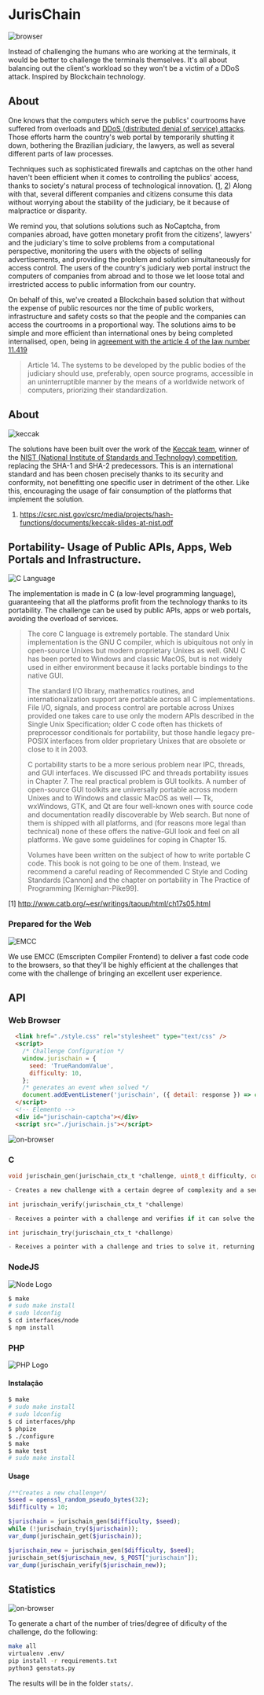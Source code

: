 # JurisChain
![browser](./images/browser.png)

Instead of challenging the humans who are working at the terminals, it would be better to challenge the terminals themselves. It's all about balancing out the client's workload so they won't be a victim of a DDoS attack. Inspired by Blockchain technology.

## About

One knows that the computers which serve the publics' courtrooms have suffered from overloads and [DDoS (distributed denial of service) attacks](https://pt.wikipedia.org/wiki/Ataque_de_nega%C3%A7%C3%A3o_de_servi%C3%A7o). Those efforts harm the country's web portal by temporarily shutting it down, bothering the Brazilian judiciary, the lawyers, as well as several different parts of law processes. 

Techniques such as sophisticated firewalls and captchas on the other hand haven't been efficient when it comes to controlling the publics' access, thanks to society's natural process of technological innovation. ([1](https://projurisbrasil.jusbrasil.com.br/artigos/189717091/saiba-o-que-sao-os-captchas-e-como-e-possivel-dribla-los-na-hora-de-fazer-um-acompanhamento-processual-mais-rapido-e-eficiente?ref=feed), [2](https://frradvogados.jusbrasil.com.br/artigos/595582536/big-data-e-acesso-a-informacao-a-legalidade-do-uso-de-bots-robos?ref=feed)) Along with that, several different companies and citizens consume this data without worrying about the stability of the judiciary, be it because of malpractice or disparity.

We remind you, that solutions solutions such as NoCaptcha, from companies abroad, have gotten monetary profit from the citizens', lawyers' and the judiciary's time to solve problems from a computational perspective, monitoring the users with the objects of selling advertisements, and providing the problem and solution simultaneously for access control. The users of the country's judiciary web portal instruct the computers of companies from abroad and to those we let loose total and irrestricted access to public information from our country.  

On behalf of this, we've created a Blockchain based solution that without the expense of public resources nor the time of public workers, infrastructure and safety costs so that the people and the companies can access the courtrooms in a proportional way. The solutions aims to be simple and more efficient than international ones by being completed internalised, open, being in [agreement with the article 4 of the law number 11.419](http://www.planalto.gov.br/ccivil_03/_Ato2004-2006/2006/Lei/L11419.htm#art14)

> Article 14. The systems to be developed by the public bodies of the judiciary should use, preferably, open source programs, accessible in an uninterruptible manner by the means of a worldwide network of computers, priorizing their standardization. 

## About

![keccak](https://keccak.team/assets/img/colors/blue/logo_big.png)

The solutions have been built over the work of the [Keccak team](https://keccak.team/), winner of the [NIST (National Institute of Standards and Technology) competition](https://www.nist.gov/), replacing the SHA-1 and SHA-2 predecessors. This is an international standard and has been chosen precisely thanks to its security and conformity, not benefitting one specific user in detriment of the other. Like this, encouraging the usage of fair consumption of the platforms that implement the solution. 

1. https://csrc.nist.gov/csrc/media/projects/hash-functions/documents/keccak-slides-at-nist.pdf

## Portability- Usage of Public APIs, Apps, Web Portals and Infrastructure.

![C Language](./images/c_128x128.png)

The implementation is made in C (a low-level programming language), guaranteeing that all the platforms profit from the technology thanks to its portability. The challenge can be used by public APIs, apps or web portals, avoiding the overload of services.

> The core C language is extremely portable. The standard Unix implementation is the GNU C compiler, which is ubiquitous not only in open-source Unixes but modern proprietary Unixes as well. GNU C has been ported to Windows and classic MacOS, but is not widely used in either environment because it lacks portable bindings to the native GUI.
> 
> The standard I/O library, mathematics routines, and internationalization support are portable across all C implementations. File I/O, signals, and process control are portable across Unixes provided one takes care to use only the modern APIs described in the Single Unix Specification; older C code often has thickets of preprocessor conditionals for portability, but those handle legacy pre-POSIX interfaces from older proprietary Unixes that are obsolete or close to it in 2003.
> 
> C portability starts to be a more serious problem near IPC, threads, and GUI interfaces. We discussed IPC and threads portability issues in Chapter 7. The real practical problem is GUI toolkits. A number of open-source GUI toolkits are universally portable across modern Unixes and to Windows and classic MacOS as well — Tk, wxWindows, GTK, and Qt are four well-known ones with source code and documentation readily discoverable by Web search. But none of them is shipped with all platforms, and (for reasons more legal than technical) none of these offers the native-GUI look and feel on all platforms. We gave some guidelines for coping in Chapter 15.
> 
> Volumes have been written on the subject of how to write portable C code. This book is not going to be one of them. Instead, we recommend a careful reading of Recommended C Style and Coding Standards [Cannon] and the chapter on portability in The Practice of Programming [Kernighan-Pike99].

[1] http://www.catb.org/~esr/writings/taoup/html/ch17s05.html

### Prepared for the Web

![EMCC](./images/Emscripten_logo_full.png)

We use EMCC (Emscripten Compiler Frontend) to deliver a fast code code to the browsers, so that they'll be highly efficient at the challenges that come with the challenge of bringing an excellent user experience.

## API

### Web Browser
```html
  <link href="./style.css" rel="stylesheet" type="text/css" />
  <script>
    /* Challenge Configuration */
    window.jurischain = {
      seed: 'TrueRandomValue',
      difficulty: 10,
    };
    /* generates an event when solved */
    document.addEventListener('jurischain', ({ detail: response }) => console.log(response));
  </script>
  <!-- Elemento -->
  <div id="jurischain-captcha"></div>
  <script src="./jurischain.js"></script>
```

![on-browser](./images/photo.jpg)

### C
```c
void jurischain_gen(jurischain_ctx_t *challenge, uint8_t difficulty, const void *seed, size_t inlen);

- Creates a new challenge with a certain degree of complexity and a seed.
```
```c
int jurischain_verify(jurischain_ctx_t *challenge)

- Receives a pointer with a challenge and verifies if it can solve the challenge, returning to 1 if it solves it or 0 in case it doesn't.
```
```c
int jurischain_try(jurischain_ctx_t *challenge)

- Receives a pointer with a challenge and tries to solve it, returning 1 in case it does and 0 if it doesn't. 
```
### NodeJS
![Node Logo](https://software.intel.com/sites/default/files/managed/fa/a0/Runtime-logo-Node.jpg)
```sh
$ make
# sudo make install
# sudo ldconfig
$ cd interfaces/node
$ npm install
```


### PHP
![PHP Logo](./images/new-php-logo.png)

#### Instalação

```sh
$ make
# sudo make install
# sudo ldconfig
$ cd interfaces/php
$ phpize
$ ./configure
$ make
$ make test
# sudo make install
```

#### Usage

```php
/**Creates a new challenge*/
$seed = openssl_random_pseudo_bytes(32);
$difficulty = 10;

$jurischain = jurischain_gen($difficulty, $seed);
while (!jurischain_try($jurischain));
var_dump(jurischain_get($jurischain));

$jurischain_new = jurischain_gen($difficulty, $seed);
jurischain_set($jurischain_new, $_POST["jurischain"]);
var_dump(jurischain_verify($jurischain_new));
```

## Statistics

![on-browser](./images/multicomplexity.jpg)

To generate a chart of the number of tries/degree of dificulty of the challenge, do the following: 

```bash
make all
virtualenv .env/
pip install -r requirements.txt
python3 genstats.py
```
The results will be in the folder `stats/`. 
